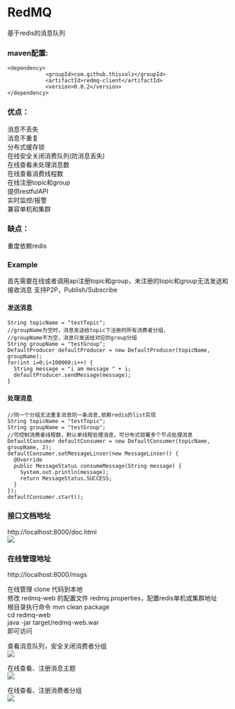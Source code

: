# RedMQ
基于redis的消息队列

### maven配置:
```
<dependency>
			<groupId>com.github.thisxulz</groupId>
			<artifactId>redmq-client</artifactId>
			<version>0.0.2</version>
</dependency>
```

### 优点：
消息不丢失<br>
消息不重复<br>
分布式缓存锁<br>
在线安全关闭消费队列(防消息丢失)<br>
在线查看未处理消息数<br>
在线查看消费线程数<br>
在线注册topic和group<br>
提供restfulAPI<br>
实时监控/报警<br>
兼容单机和集群<br>

### 缺点：
重度依赖redis<br>

### Example

首先需要在线或者调用api注册topic和group，未注册的topic和group无法发送和接收消息
支持P2P，Publish/Subscribe

#### 发送消息
```
String topicName = "testTopic";
//groupName为空时，消息发送给topic下注册的所有消费者分组，
//groupName不为空，消息只发送给对应的group分组
String groupName = "testGroup";
DefaultProducer defaultProducer = new DefaultProducer(topicName, groupName);
for(int i=0;i<100000;i++) {
  String message = "i am message " + i;
  defaultProducer.sendMessage(message);
}
```
#### 处理消息
```
//同一个分组无法重复消息同一条消息,依赖redis的list实现
String topicName = "testTopic";
String groupName = "testGroup";
//可控制消费者线程数，默认单线程处理消息，可分布式部署多个节点处理消息
DefaultConsumer defaultConsumer = new DefaultConsumer(topicName, groupName, 2);
defaultConsumer.setMessageLinser(new MessageLinser() {
  @Override
  public MessageStatus consumeMessage(String message) {
    System.out.println(message);
    return MessageStatus.SUCCESS;
  }
});
defaultConsumer.start();
```
### 接口文档地址
http://localhost:8000/doc.html <br>
![](https://img.zcool.cn/zcool-diy/ibcaa52068564d3757e561cf4b84991f71.png@500w_500h_1e)

### 在线管理地址
http://localhost:8000/msgs <br>

在线管理 clone 代码到本地<br>
修改 redmq-web 的配置文件 redmq.properties，配置redis单机或集群地址<br>
根目录执行命令 mvn clean package<br>
cd redmq-web<br>
java -jar target/redmq-web.war<br>
即可访问<br>

查看消息队列，安全关闭消费者分组<br>
![](https://img.zcool.cn/zcool-diy/ibebfaed20dfd80e2b9638951e2030ba21.png@500w_500h_1e)

在线查看、注册消息主题<br>
![](https://img.zcool.cn/zcool-diy/ibb25d94da872f051ce2cb8caddd43d2f5.png@500w_500h_1e)

在线查看、注册消费者分组<br>
![](https://img.zcool.cn/zcool-diy/ib7efdaa1f84477153c417a0f3e59c0d0e.png@500w_500h_1e)
